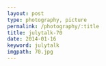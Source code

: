 ```yaml
---
layout: post
type: photography, picture
permalink: /photography/:title
title: julytalk-70
date: 2014-01-16
keyword: julytalk
imgpath: 70.jpg
---
```



